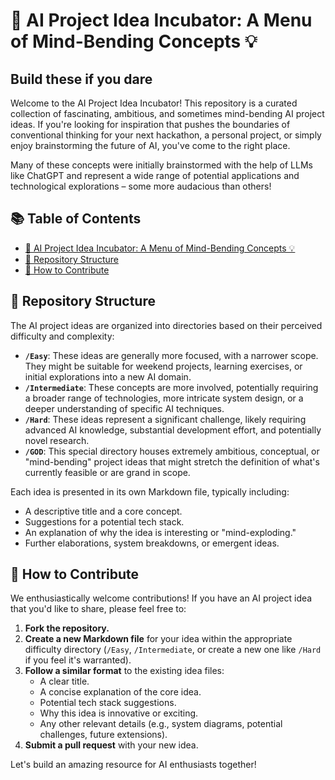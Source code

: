 # 🧠 AI Project Idea Incubator: A Menu of Mind-Bending Concepts <a name="-ai-project-idea-incubator-a-menu-of-mind-bending-concepts-"></a>💡

## Build these if you dare

Welcome to the AI Project Idea Incubator! This repository is a curated collection of fascinating, ambitious, and sometimes mind-bending AI project ideas. If you're looking for inspiration that pushes the boundaries of conventional thinking for your next hackathon, a personal project, or simply enjoy brainstorming the future of AI, you've come to the right place.

Many of these concepts were initially brainstormed with the help of LLMs like ChatGPT and represent a wide range of potential applications and technological explorations – some more audacious than others!

## 📚 Table of Contents

- [🧠 AI Project Idea Incubator: A Menu of Mind-Bending Concepts 💡](#-ai-project-idea-incubator-a-menu-of-mind-bending-concepts-)
- [📂 Repository Structure](#repository-structure)
- [🤝 How to Contribute](#how-to-contribute)

## 📂 Repository Structure

The AI project ideas are organized into directories based on their perceived difficulty and complexity:

- **`/Easy`**: These ideas are generally more focused, with a narrower scope. They might be suitable for weekend projects, learning exercises, or initial explorations into a new AI domain.
- **`/Intermediate`**: These concepts are more involved, potentially requiring a broader range of technologies, more intricate system design, or a deeper understanding of specific AI techniques.
- **`/Hard`**: These ideas represent a significant challenge, likely requiring advanced AI knowledge, substantial development effort, and potentially novel research.
- **`/GOD`**: This special directory houses extremely ambitious, conceptual, or "mind-bending" project ideas that might stretch the definition of what's currently feasible or are grand in scope.

Each idea is presented in its own Markdown file, typically including:

- A descriptive title and a core concept.
- Suggestions for a potential tech stack.
- An explanation of why the idea is interesting or "mind-exploding."
- Further elaborations, system breakdowns, or emergent ideas.

## 🤝 How to Contribute

We enthusiastically welcome contributions! If you have an AI project idea that you'd like to share, please feel free to:

1.  **Fork the repository.**
2.  **Create a new Markdown file** for your idea within the appropriate difficulty directory (`/Easy`, `/Intermediate`, or create a new one like `/Hard` if you feel it's warranted).
3.  **Follow a similar format** to the existing idea files:
    - A clear title.
    - A concise explanation of the core idea.
    - Potential tech stack suggestions.
    - Why this idea is innovative or exciting.
    - Any other relevant details (e.g., system diagrams, potential challenges, future extensions).
4.  **Submit a pull request** with your new idea.

Let's build an amazing resource for AI enthusiasts together!
